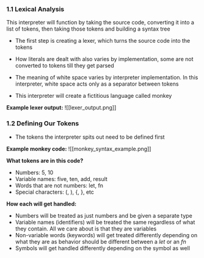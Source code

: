 ### 1.1 Lexical Analysis
This interpreter will function by taking the source code, converting it into a list of tokens, then taking those tokens and building a syntax tree

* The first step is creating a lexer, which turns the source code into the tokens

* How literals are dealt with also varies by implementation, some are not converted to tokens till they get parsed
* The meaning of white space varies by interpreter implementation. In this interpreter, white space acts only as a separator between tokens 

* This interpreter will create a fictitious language called monkey


**Example lexer output:** ![[lexer_output.png]]

### 1.2 Defining Our Tokens
* The tokens the interpreter spits out need to be defined first

**Example monkey code:** ![[monkey_syntax_example.png]]

**What tokens are in this code?**
* Numbers: 5, 10
* Variable names: five, ten, add, result
* Words that are not numbers: let, fn
* Special characters: (, ), {, }, etc

**How each will get handled:**
* Numbers will be treated as just numbers and be given a separate type
* Variable names (identifiers) will be treated the same regardless of what they contain. All we care about is that they are variables
* Non-variable words (keywords) will get treated differently depending on what they are as behavior should be different between a *let* or an *fn*
* Symbols will get handled differently depending on the symbol as well


